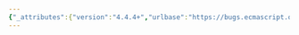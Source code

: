```yaml
---
{"_attributes":{"version":"4.4.4+","urlbase":"https://bugs.ecmascript.org/","maintainer":"dherman@mozilla.com"},"bug":{"bug_id":2941,"creation_ts":"2014-06-01 10:08:00 -0700","short_desc":"21.2.5.7: \"nextSourcePosition\" not defined","delta_ts":"2014-07-26 09:47:07 -0700","product":"Draft for 6th Edition","component":"editorial issue","version":"Rev 25: May 22, 2014 Draft","rep_platform":"All","op_sys":"All","bug_status":"RESOLVED","resolution":"FIXED","priority":"Normal","bug_severity":"normal","everconfirmed":true,"reporter":{"uid":"jmdyck","name":"Michael Dyck"},"assigned_to":{"uid":"allen","name":"Allen Wirfs-Brock"},"long_desc":[{"commentid":8727,"comment_count":0,"who":{"uid":"jmdyck","name":"Michael Dyck"},"bug_when":"2014-06-01 10:08:37 -0700","thetext":"In 21.2.5.7 \"RegExp.prototype.replace ( string, replaceValue )\",\nstep 19.m says:\n    If position ≥ nextSourcePosition, then\nbut 'nextSourcePosition' is not defined.\n\ns|Source|Src|, presumably.\n\n(Leftover from Bug 2806.)"},{"commentid":8903,"comment_count":1,"who":{"uid":"allen","name":"Allen Wirfs-Brock"},"bug_when":"2014-06-11 17:38:33 -0700","thetext":"I like th spelled out form a little better, so I changed all nextSrcPosition to nextSourcePosition\n\nfixed in rev26 editor's draft"},{"commentid":9314,"comment_count":2,"who":{"uid":"allen","name":"Allen Wirfs-Brock"},"bug_when":"2014-07-18 23:33:52 -0700","thetext":"in rev26 draft"},{"commentid":9584,"comment_count":3,"who":{"uid":"jmdyck","name":"Michael Dyck"},"bug_when":"2014-07-26 09:47:07 -0700","thetext":"confirmed fixed"}]}}
---
```

